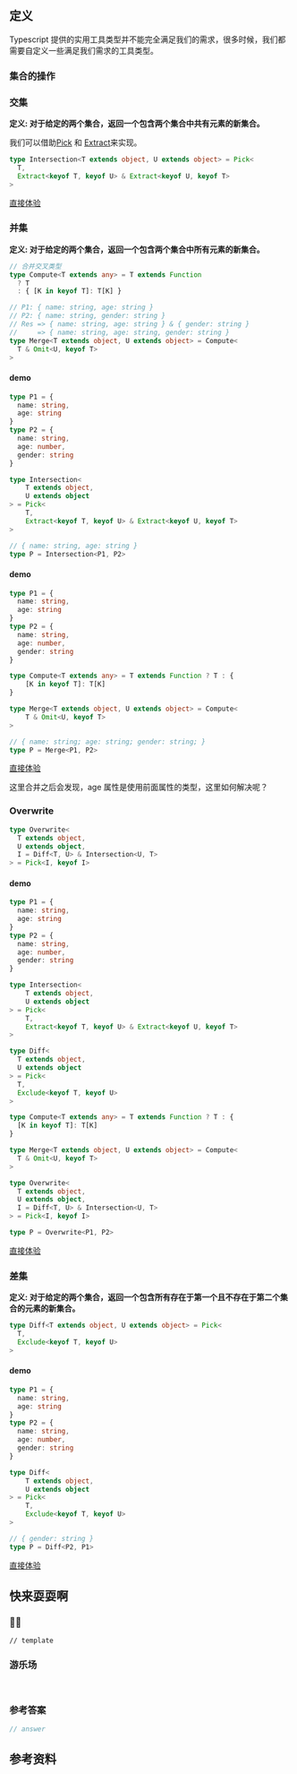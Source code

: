 ## 定义 <Badge text='持续补充' type='Success' />

Typescript 提供的实用工具类型并不能完全满足我们的需求，很多时候，我们都需要自定义一些满足我们需求的工具类型。

### 集合的操作

### 交集

**定义: 对于给定的两个集合，返回一个包含两个集合中共有元素的新集合。**

我们可以借助[Pick](https://rain120.github.io/typescript-guide/zh/utility-types/#pick-t-k) 和 [Extract](https://rain120.github.io/typescript-guide/zh/utility-types/#extract-t-u)来实现。

```ts
type Intersection<T extends object, U extends object> = Pick<
  T,
  Extract<keyof T, keyof U> & Extract<keyof U, keyof T>
>
```

[直接体验](https://www.typescriptlang.org/play?#code/C4TwDgpgBACgjFAvFA3lAdgQwLYQFxQDOwATgJboDmANFJpfkaRZVAL4BQoksATEqgw5GxclVr1G6AK7YARhBK0G6ACaKColuw5dw0AJLpgiwhADGwMgHt0AHg5QnUACpQIADxNrCUa3IArC2BqR2cAVXcvCB8-QOCOAD4BGDJzAGsHZ1dQ7IBRLxJMSzt0iBBrADMcqDKK6vDkgDIoAtJi4FLyqqhw2jqel0Sk3W5oGAEjExIzSxt7eFoYXkSgA)

### 并集

**定义: 对于给定的两个集合，返回一个包含两个集合中所有元素的新集合。**

```ts
// 合并交叉类型
type Compute<T extends any> = T extends Function
  ? T
  : { [K in keyof T]: T[K] }

// P1: { name: string, age: string }
// P2: { name: string, gender: string }
// Res => { name: string, age: string } & { gender: string }
//     => { name: string, age: string, gender: string }
type Merge<T extends object, U extends object> = Compute<
  T & Omit<U, keyof T>
>
```

#### demo

```ts
type P1 = {
  name: string,
  age: string
}
type P2 = {
  name: string,
  age: number,
  gender: string
}

type Intersection<
    T extends object,
    U extends object
> = Pick<
    T,
    Extract<keyof T, keyof U> & Extract<keyof U, keyof T>
>

// { name: string, age: string }
type P = Intersection<P1, P2>
```

#### demo

```ts
type P1 = {
  name: string,
  age: string
}
type P2 = {
  name: string,
  age: number,
  gender: string
}

type Compute<T extends any> = T extends Function ? T : {
    [K in keyof T]: T[K]
}

type Merge<T extends object, U extends object> = Compute<
    T & Omit<U, keyof T>
>

// { name: string; age: string; gender: string; }
type P = Merge<P1, P2>
```

[直接体验](https://www.typescriptlang.org/play?#code/C4TwDgpgBACgjFAvFA3lAdgQwLYQFxQDOwATgJboDmANFJpfkaRZVAL4BQoksATEqgw5GxclVr1G6AK7YARhBK0G6ACaKColuw5dw0AMIB7bGGnAIAHgAqUCAA8LawnXQgAfANsOnqlwDFpdABjYDIjdCgAfihbAhQOKCSoAG0AaSgKKABrCBAjADNYgF0Ca3Tijk49HgBZRQYbO0cIZygjOQArCFDaAFVm3xcO7tDPZGNTcytE5NsAMigAeWwyYEs+2lz8out3Dn2a6BgBepJG+FoYXn2gA)

这里合并之后会发现，age 属性是使用前面属性的类型，这里如何解决呢？

### Overwrite

```ts
type Overwrite<
  T extends object,
  U extends object,
  I = Diff<T, U> & Intersection<U, T>
> = Pick<I, keyof I>
```

#### demo

```ts
type P1 = {
  name: string,
  age: string
}
type P2 = {
  name: string,
  age: number,
  gender: string
}

type Intersection<
    T extends object,
    U extends object
> = Pick<
    T,
    Extract<keyof T, keyof U> & Extract<keyof U, keyof T>
>

type Diff<
  T extends object,
  U extends object
> = Pick<
  T,
  Exclude<keyof T, keyof U>
>

type Compute<T extends any> = T extends Function ? T : {
  [K in keyof T]: T[K]
}

type Merge<T extends object, U extends object> = Compute<
  T & Omit<U, keyof T>
>

type Overwrite<
  T extends object,
  U extends object,
  I = Diff<T, U> & Intersection<U, T>
> = Pick<I, keyof I>

type P = Overwrite<P1, P2>
```

[直接体验](https://www.typescriptlang.org/play?#code/C4TwDgpgBACgjFAvFA3lAdgQwLYQFxQDOwATgJboDmANFJpfkaRZVAL4BQoksATEqgw5GxclVr1G6AK7YARhBK0G6ACaKColuw5dw0AJLpgiwhADGwMgHt0AHg5QnUACpQIADxNrCUa3IArC2BqR2cAVXcvCB8-QOCOAD4BGDJzAGsHZ1dQ7IBRLxJMSzt0iBBrADMcqDKK6vDkgDIoAtJi4FLyqqhw2jqel0Sk3W5oABEySsqs5zdPb1VffyDLXIioxeX4yySUtMywpxd1pwLzABtpdS76moGG4eG9HgBha2wwaRM7eejYzDoEDJZB-LZQABi0nQlhs6CgAH5XFACCgjlAANoAaSgFFq3WqLgAugQXNiiRxOC9oABZRQMX6bGJLOKrEK9JmxFbBEFQd6fb4QWbHKAtADy2DInT6+LuQxG1NgAjpJAZ8FoMF4zzGUDFADdFAB3cg-MJg5nbNnrSILC2s4LrAwCSbTX60RqiqBGEwkMyw2x2GXy3mpDJ2Az9Ale7X6XUwAT6o0moXqviJIA)

### 差集

**定义: 对于给定的两个集合，返回一个包含所有存在于第一个且不存在于第二个集合的元素的新集合。**

```ts
type Diff<T extends object, U extends object> = Pick<
  T,
  Exclude<keyof T, keyof U>
>
```

#### demo

```ts
type P1 = {
  name: string,
  age: string
}
type P2 = {
  name: string,
  age: number,
  gender: string
}

type Diff<
    T extends object,
    U extends object
> = Pick<
    T,
    Exclude<keyof T, keyof U>
>

// { gender: string }
type P = Diff<P2, P1>
```

[直接体验](https://www.typescriptlang.org/play?#code/C4TwDgpgBACgjFAvFA3lAdgQwLYQFxQDOwATgJboDmANFJpfkaRZVAL4BQoksATEqgw5GxclVr1G6AK7YARhBK0G6ACaKColuw5dw0ACJkAZsYA8HKFagAVKBAAewCGsJQA9nIBWEAMbBqS2sAVXsnF1U3Tx9-DgA+ARgyXwBrC2tbQIyAUQdfABtpdTMUiBB3Y0yoUvLK4Lj43W5oGAEjUzMYXlp4OKA)

## 快来耍耍啊

### 🌰🌰

<!-- 题目 -->

```
// template
```

### 游乐场

<br />

<Editor
  value='// enjoy yourself'
/>

### 参考答案

```ts
// answer
```

## 参考资料


